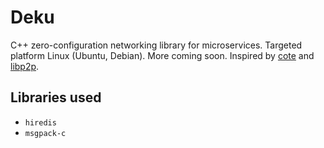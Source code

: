 # Deku

C++ zero-configuration networking library for microservices. Targeted platform Linux (Ubuntu, Debian). More coming soon. Inspired by [cote](https://github.com/dashersw/cote) and [libp2p](https://github.com/libp2p/specs).

## Libraries used

- `hiredis`
- `msgpack-c`
